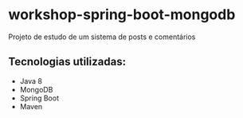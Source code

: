 # workshop-spring-boot-mongodb

Projeto de estudo de um sistema de posts e comentários

## Tecnologias utilizadas:

- Java 8
- MongoDB
- Spring Boot
- Maven

